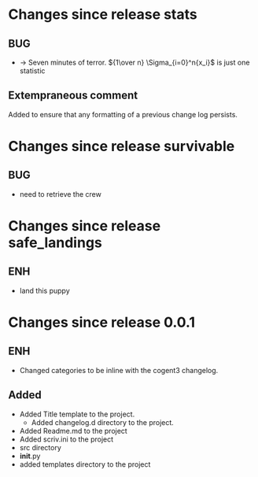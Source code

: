 
<a id='changelog-stats'></a>
# Changes since release stats

## BUG

-  $\rightarrow$ Seven minutes of terror. ${1\over n} \Sigma_{i=0}^n{x_i}$ is just one statistic


## Extempraneous comment
Added to ensure that any formatting of a previous change log persists.

<a id='changelog-survivable'></a>
# Changes since release survivable

## BUG

- need to retrieve the crew

<a id='changelog-safe_landings'></a>
# Changes since release safe_landings

## ENH

- land this puppy
<a id='changelog-0.0.1'></a>

# Changes since release 0.0.1

## ENH

- Changed categories to be inline with the cogent3 changelog.

## Added

- Added Title template to the project.
    - Added changelog.d directory to the project.
- Added Readme.md to the project
- Added scriv.ini to the project
- src directory
- __init__.py
- added templates directory to the project
